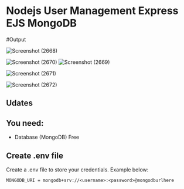 # Nodejs User Management Express EJS MongoDB

#Output


![Screenshot (2668)](https://github.com/dineshgond1540/user-management-system/assets/111498360/d2218879-12b7-4895-8a56-82b6f8517eef)

![Screenshot (2670)](https://github.com/dineshgond1540/user-management-system/assets/111498360/04826f9c-b6f9-41f6-bb77-f529edac197b)
![Screenshot (2669)](https://github.com/dineshgond1540/user-management-system/assets/111498360/b401d99d-4993-48d9-b326-b7622d739aef)


![Screenshot (2671)](https://github.com/dineshgond1540/user-management-system/assets/111498360/404f45c2-6519-4014-9697-88c7c2d3016e)

![Screenshot (2672)](https://github.com/dineshgond1540/user-management-system/assets/111498360/c144acfb-12f6-4e77-a22a-4086ebc31679)

## Udates


## You need:
- Database (MongoDB) Free

## Create .env file
Create a .env file to store your credentials. Example below:

```
MONGODB_URI = mongodb+srv://<username>:<password>@mongodburlhere

